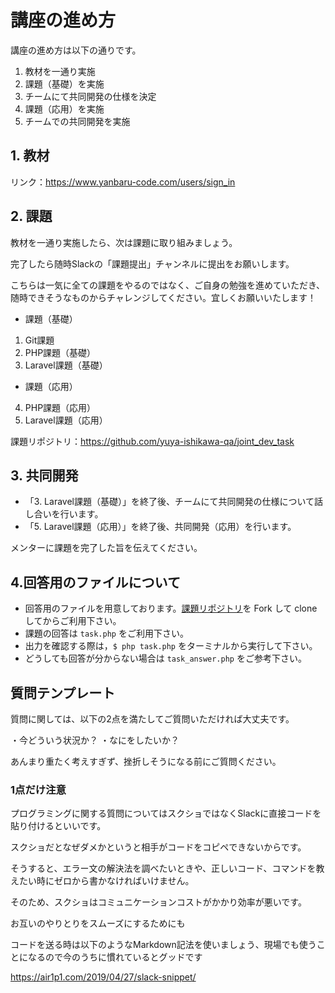 # 講座の進め方
講座の進め方は以下の通りです。

1. 教材を一通り実施
2. 課題（基礎）を実施
3. チームにて共同開発の仕様を決定
4. 課題（応用）を実施
5. チームでの共同開発を実施

## 1. 教材
リンク：https://www.yanbaru-code.com/users/sign_in

## 2. 課題
教材を一通り実施したら、次は課題に取り組みましょう。

完了したら随時Slackの「課題提出」チャンネルに提出をお願いします。

こちらは一気に全ての課題をやるのではなく、ご自身の勉強を進めていただき、随時できそうなものからチャレンジしてください。宜しくお願いいたします！

- 課題（基礎）

1. Git課題
2. PHP課題（基礎）
3. Laravel課題（基礎）

- 課題（応用）

4. PHP課題（応用）
5. Laravel課題（応用）

課題リポジトリ：https://github.com/yuya-ishikawa-qa/joint_dev_task

## 3. 共同開発

- 「3. Laravel課題（基礎）」を終了後、チームにて共同開発の仕様について話し合いを行います。
- 「5. Laravel課題（応用）」を終了後、共同開発（応用）を行います。

メンターに課題を完了した旨を伝えてください。

## 4.回答用のファイルについて

- 回答用のファイルを用意しております。[課題リポジトリ](https://github.com/yuya-ishikawa-qa/joint_dev_task)を Fork して clone してからご利用下さい。
- 課題の回答は `task.php` をご利用下さい。
- 出力を確認する際は，`$ php task.php` をターミナルから実行して下さい。
- どうしても回答が分からない場合は `task_answer.php` をご参考下さい。

## 質問テンプレート
質問に関しては、以下の2点を満たしてご質問いただければ大丈夫です。

・今どういう状況か？
・なにをしたいか？

あんまり重たく考えすぎず、挫折しそうになる前にご質問ください。

### 1点だけ注意
プログラミングに関する質問についてはスクショではなくSlackに直接コードを貼り付けるといいです。

スクショだとなぜダメかというと相手がコードをコピペできないからです。

そうすると、エラー文の解決法を調べたいときや、正しいコード、コマンドを教えたい時にゼロから書かなければいけません。

そのため、スクショはコミュニケーションコストがかかり効率が悪いです。

お互いのやりとりをスムーズにするためにも

コードを送る時は以下のようなMarkdown記法を使いましょう、現場でも使うことになるので今のうちに慣れているとグッドです

https://air1p1.com/2019/04/27/slack-snippet/
